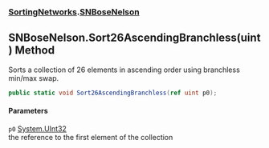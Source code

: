 ### [SortingNetworks](./SortingNetworks.md 'SortingNetworks').[SNBoseNelson](./SortingNetworks-SNBoseNelson.md 'SortingNetworks.SNBoseNelson')
## SNBoseNelson.Sort26AscendingBranchless(uint) Method
Sorts a collection of 26 elements in ascending order using branchless min/max swap.  
```csharp
public static void Sort26AscendingBranchless(ref uint p0);
```
#### Parameters
<a name='SortingNetworks-SNBoseNelson-Sort26AscendingBranchless(uint)-p0'></a>
`p0` [System.UInt32](https://docs.microsoft.com/en-us/dotnet/api/System.UInt32 'System.UInt32')  
the reference to the first element of the collection  
  
